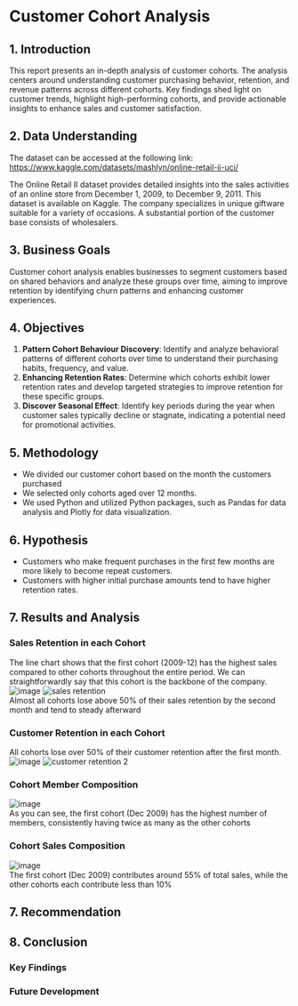 # Customer Cohort Analysis

## 1. Introduction
This report presents an in-depth analysis of customer cohorts. The analysis centers around understanding customer purchasing behavior, retention, and revenue patterns across different cohorts. Key findings shed light on customer trends, highlight high-performing cohorts, and provide actionable insights to enhance sales and customer satisfaction.

## 2. Data Understanding
The dataset can be accessed at the following link: https://www.kaggle.com/datasets/mashlyn/online-retail-ii-uci/

The Online Retail II dataset provides detailed insights into the sales activities of an online store from December 1, 2009, to December 9, 2011. This dataset is available on Kaggle. The company specializes in unique giftware suitable for a variety of occasions. A substantial portion of the customer base consists of wholesalers. 

## 3. Business Goals
Customer cohort analysis enables businesses to segment customers based on shared behaviors and analyze these groups over time, aiming to improve retention by identifying churn patterns and enhancing customer experiences.

## 4. Objectives
1. **Pattern Cohort Behaviour Discovery**: Identify and analyze behavioral patterns of different cohorts over time to understand their purchasing habits, frequency, and value.
2. **Enhancing Retention Rates**: Determine which cohorts exhibit lower retention rates and develop targeted strategies to improve retention for these specific groups.
3. **Discover Seasonal Effect**: Identify key periods during the year when customer sales typically decline or stagnate, indicating a potential need for promotional activities.

## 5. Methodology
- We divided our customer cohort based on the month the customers purchased
- We selected only cohorts aged over 12 months.
- We used Python and utilized Python packages, such as Pandas for data analysis and Plotly for data visualization.

## 6. Hypothesis
- Customers who make frequent purchases in the first few months are more likely to become repeat customers.
- Customers with higher initial purchase amounts tend to have higher retention rates.

## 7. Results and Analysis
### Sales Retention in each Cohort
The line chart shows that the first cohort (2009-12) has the highest sales compared to other cohorts throughout the entire period. We can straightforwardly say that this cohort is the backbone of the company. <br>
![image](https://github.com/Agungvpzz/Customer-Cohort-Analysis/assets/48642326/a3f0c883-a740-467a-8f68-449fbf5968eb)
![sales retention](https://github.com/Agungvpzz/Customer-Cohort-Analysis/assets/48642326/c57f1cb4-9610-48f1-9eb9-0fc26ab28c1a)
<br>Almost all cohorts lose above 50% of their sales retention by the second month and tend to steady afterward <br>

### Customer Retention in each Cohort
All cohorts lose over 50% of their customer retention after the first month. <br>
![image](https://github.com/Agungvpzz/Customer-Cohort-Analysis/assets/48642326/c42ea4c5-b1cb-4f8a-9cf0-5df6a391c704)
![customer retention 2](https://github.com/Agungvpzz/Customer-Cohort-Analysis/assets/48642326/8d2a6430-ed01-4664-878d-891fd9ef3317)


### Cohort Member Composition
![image](https://github.com/Agungvpzz/Customer-Cohort-Analysis/assets/48642326/72fe38e4-a9ce-476c-8eac-da1602882c61)
<br>As you can see, the first cohort (Dec 2009) has the highest number of members, consistently having twice as many as the other cohorts

### Cohort Sales Composition
![image](https://github.com/Agungvpzz/Customer-Cohort-Analysis/assets/48642326/02ca951c-6447-4fdc-9e54-a76ae6422a1b)
<br>The first cohort (Dec 2009) contributes around 55% of total sales, while the other cohorts each contribute less than 10%



## 7. Recommendation

## 8. Conclusion

### Key Findings

### Future Development


